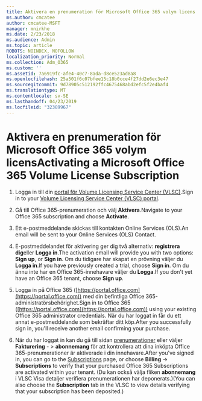 ```yaml
---
title: Aktivera en prenumeration för Microsoft Office 365 volym licens
ms.author: cmcatee
author: cmcatee-MSFT
manager: mnirkhe
ms.date: 2/23/2018
ms.audience: Admin
ms.topic: article
ROBOTS: NOINDEX, NOFOLLOW
localization_priority: Normal
ms.collection: Adm_O365
ms.custom: ''
ms.assetid: 7a6919fc-afe4-40c7-8ada-d8ce523ad8a8
ms.openlocfilehash: 25a501f6c07bfee15c18b0cce4f27dd2e6ec3e47
ms.sourcegitcommit: 9d78905c512192ffc4675468abd2efc5f2e4baf4
ms.translationtype: MT
ms.contentlocale: sv-SE
ms.lasthandoff: 04/23/2019
ms.locfileid: "32389967"
---
```

# <a name="activating-a-microsoft-office-365-volume-license-subscription"></a><span data-ttu-id="3bc43-102">Aktivera en prenumeration för Microsoft Office 365 volym licens</span><span class="sxs-lookup"><span data-stu-id="3bc43-102">Activating a Microsoft Office 365 Volume License Subscription</span></span>

1. <span data-ttu-id="3bc43-103">Logga in till din [portal för Volume Licensing Service Center (VLSC)](http://go.microsoft.com/fwlink/p/?LinkId=329762).</span><span class="sxs-lookup"><span data-stu-id="3bc43-103">Sign in to your [Volume Licensing Service Center (VLSC) portal](http://go.microsoft.com/fwlink/p/?LinkId=329762).</span></span>
    
2. <span data-ttu-id="3bc43-104">Gå till Office 365-prenumeration och välj **Aktivera**.</span><span class="sxs-lookup"><span data-stu-id="3bc43-104">Navigate to your Office 365 subscription and choose **Activate**.</span></span>
    
3. <span data-ttu-id="3bc43-105">Ett e-postmeddelande skickas till kontakten Online Services (OLS).</span><span class="sxs-lookup"><span data-stu-id="3bc43-105">An email will be sent to your Online Services (OLS) Contact.</span></span>
    
4. <span data-ttu-id="3bc43-106">E-postmeddelandet för aktivering ger dig två alternativ: **registrera dig**eller **Logga in**.</span><span class="sxs-lookup"><span data-stu-id="3bc43-106">The activation email will provide you with two options: **Sign up**, or **Sign in**.</span></span> <span data-ttu-id="3bc43-107">Om du tidigare har skapat en prövning väljer du **Logga in**.</span><span class="sxs-lookup"><span data-stu-id="3bc43-107">If you have previously created a trial, choose **Sign in**.</span></span> <span data-ttu-id="3bc43-108">Om du ännu inte har en Office 365-innehavare väljer du **Logga**.</span><span class="sxs-lookup"><span data-stu-id="3bc43-108">If you don't yet have an Office 365 tenant, choose **Sign up**.</span></span>
    
5. <span data-ttu-id="3bc43-109">Logga in på Office 365 ([https://portal.office.com](https://portal.office.com)) med din befintliga Office 365-administratörsbehörighet.</span><span class="sxs-lookup"><span data-stu-id="3bc43-109">Sign in to Office 365 ([https://portal.office.com](https://portal.office.com)) using your existing Office 365 administrator credentials.</span></span> <span data-ttu-id="3bc43-110">När du har loggat in får du ett annat e-postmeddelande som bekräftar ditt köp.</span><span class="sxs-lookup"><span data-stu-id="3bc43-110">After you successfully sign in, you'll receive another email confirming your purchase.</span></span>
    
6. <span data-ttu-id="3bc43-111">När du har loggat in kan du gå till sidan [prenumerationer](https://go.microsoft.com/fwlink/p/?linkid=842054) eller väljer **Fakturering**  - \> **abonnemang** för att kontrollera att dina inköpta Office 365-prenumerationer är aktiverade i din innehavare.</span><span class="sxs-lookup"><span data-stu-id="3bc43-111">After you've signed in, you can go to the [Subscriptions](https://go.microsoft.com/fwlink/p/?linkid=842054) page, or choose **Billing** -\> **Subscriptions** to verify that your purchased Office 365 Subscriptions are activated within your tenant.</span></span> <span data-ttu-id="3bc43-112">(Du kan också välja fliken **abonnemang** i VLSC Visa detaljer verifiera prenumerationen har deponerats.)</span><span class="sxs-lookup"><span data-stu-id="3bc43-112">(You can also choose the **Subscription** tab in the VLSC to view details verifying that your subscription has been deposited.)</span></span> 
    

